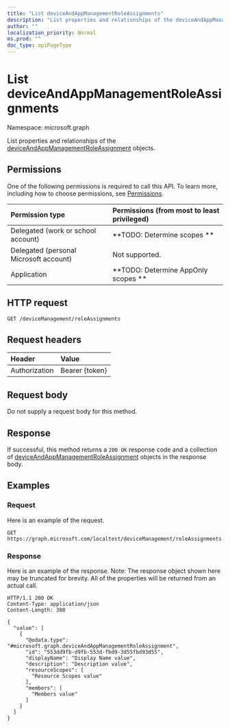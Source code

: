```yaml
---
title: "List deviceAndAppManagementRoleAssignments"
description: "List properties and relationships of the deviceAndAppManagementRoleAssignment objects."
author: ""
localization_priority: Normal
ms.prod: ""
doc_type: apiPageType
---
```


# List deviceAndAppManagementRoleAssignments

Namespace: microsoft.graph

List properties and relationships of the [deviceAndAppManagementRoleAssignment](../resources/deviceandappmanagementroleassignment.md) objects.

## Permissions
One of the following permissions is required to call this API. To learn more, including how to choose permissions, see [Permissions](/concepts/permissions-reference.md).

|Permission type|Permissions (from most to least privileged)|
|:---|:---|
|Delegated (work or school account)|**TODO: Determine scopes **|
|Delegated (personal Microsoft account)|Not supported.|
|Application|**TODO: Determine AppOnly scopes **|

## HTTP request
<!-- {
  "blockType": "ignored"
}
-->
``` http
GET /deviceManagement/roleAssignments
```

## Request headers
|Header|Value|
|:---|:---|
|Authorization|Bearer {token}|

## Request body
Do not supply a request body for this method.

## Response
If successful, this method returns a `200 OK` response code and a collection of [deviceAndAppManagementRoleAssignment](../resources/deviceandappmanagementroleassignment.md) objects in the response body.

## Examples

### Request
Here is an example of the request.
<!-- {
  "blockType": "request",
  "name": "get_deviceandappmanagementroleassignment"
}
-->
``` http
GET https://graph.microsoft.com/localtest/deviceManagement/roleAssignments
```

### Response
Here is an example of the response. Note: The response object shown here may be truncated for brevity. All of the properties will be returned from an actual call.
<!-- {
  "blockType": "response",
  "truncated": true,
  "@odata.type": "collection(microsoft.graph.deviceandappmanagementroleassignment)"
}
-->
``` http
HTTP/1.1 200 OK
Content-Type: application/json
Content-Length: 380

{
  "value": [
    {
      "@odata.type": "#microsoft.graph.deviceAndAppManagementRoleAssignment",
      "id": "553dd9fb-d9fb-553d-fbd9-3d55fbd93d55",
      "displayName": "Display Name value",
      "description": "Description value",
      "resourceScopes": [
        "Resource Scopes value"
      ],
      "members": [
        "Members value"
      ]
    }
  ]
}
```

